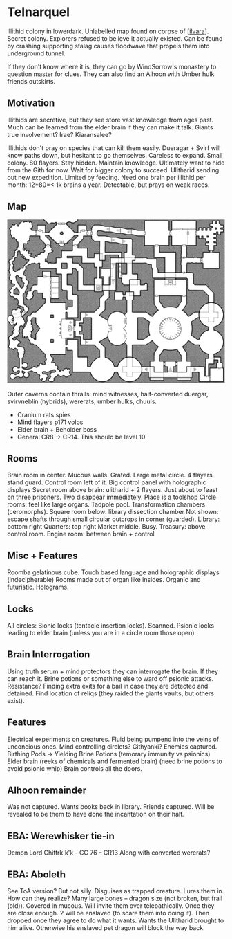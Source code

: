 # Telnarquel

Illithid colony in lowerdark. Unlabelled map found on corpse of [[ilvara]].
Secret colony. Explorers refused to believe it actually existed. Can be found by crashing supporting stalag causes floodwave that propels them into underground tunnel.

If they don't know where it is, they can go by WindSorrow's monastery to question master for clues. They can also find an Alhoon with Umber hulk friends outskirts.


## Motivation
Illithids are secretive, but they see store vast knowledge from ages past. Much can be learned from the elder brain if they can make it talk.
Giants true involvement? Irae? Kiaransalee?

Illithids don't pray on species that can kill them easily.
Dueragar + Svirf will know paths down, but hesitant to go themselves.
Careless to expand. Small colony. 80 flayers. Stay hidden. Maintain knowledge.
Ultimately want to hide from the Gith for now. Wait for bigger colony to succeed. Ulitharid sending out new expedition.
Limited by feeding. Need one brain per illithid per month: 12*80=< 1k brains a year. Detectable, but prays on weak races.

## Map
![](telnarquel-map.png)

Outer caverns contain thralls: mind witnesses, half-converted duergar, svirvneblin (hybrids), wererats, umber hulks, chuuls.

- Cranium rats spies
- Mind flayers p171 volos
- Elder brain + Beholder boss
- General CR8 -> CR14. This should be level 10

## Rooms
Brain room in center. Mucous walls. Grated. Large metal circle. 4 flayers stand guard.
Control room left of it. Big control panel with holographic displays
Secret room above brain: ulitharid + 2 flayers. Just about to feast on three prisoners. Two disappear immediately. Place is a toolshop
Circle rooms: feel like large organs. Tadpole pool. Transformation chambers (ceromorphs).
Square room below: library dissection chamber
Not shown: escape shafts through small circular outcrops in corner (guarded).
Library: bottom right
Quarters: top right
Market middle. Busy.
Treasury: above control room.
Engine room: between brain + control

## Misc + Features
Roomba gelatinous cube.
Touch based language and holographic displays (indecipherable)
Rooms made out of organ like insides. Organic and futuristic. Holograms.

## Locks
All circles: Bionic locks (tentacle insertion locks). Scanned.
Psionic locks leading to elder brain (unless you are in a circle room those open).

## Brain Interrogation
Using truth serum + mind protectors they can interrogate the brain.
If they can reach it.
Brine potions or something else to ward off psionic attacks. Resistance?
Finding extra exits for a bail in case they are detected and detained.
Find location of reliqs (they raided the giants vaults, but others exist).

## Features
Electrical experiments on creatures.
Fluid being pumpend into the veins of unconcious ones.
Mind controlling circlets?
Githyanki? Enemies captured.
Birthing Pods -> Yielding Brine Potions (temorary immunity vs psionics)
Elder brain (reeks of chemicals and fermented brain) (need brine potions to avoid psionic whip) Brain controls all the doors.

## Alhoon remainder
Was not captured. Wants books back in library.
Friends captured. Will be revealed to be them to have done the incantation on their half.

##

## EBA: Werewhisker tie-in
Demon Lord Chittrk'k'k - CC 76 – CR13
Along with converted wererats?

## EBA: Aboleth
See ToA version? But not silly. Disguises as trapped creature. Lures them in.
How can they realize? Many large bones – dragon size (not broken, but frail (old)).
Covered in mucous.
Will invite them over telepathically. Once they are close enough. 2 will be enslaved (to scare them into doing it). Then dropped once they agree to do what it wants.
Wants the Ulitharid brought to him alive.
Otherwise his enslaved pet dragon will block the way back.


[//begin]: # "Autogenerated link references for markdown compatibility"
[ilvara]: ../npcs/ilvara "Ilvara"
[//end]: # "Autogenerated link references"
